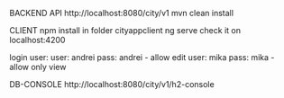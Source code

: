 BACKEND API
http://localhost:8080/city/v1
mvn clean install

CLIENT
npm install in folder cityappclient
ng serve
check it on localhost:4200

login user:
user: andrei pass: andrei - allow edit
user: mika pass: mika - allow only view


DB-CONSOLE
http://localhost:8080/city/v1/h2-console